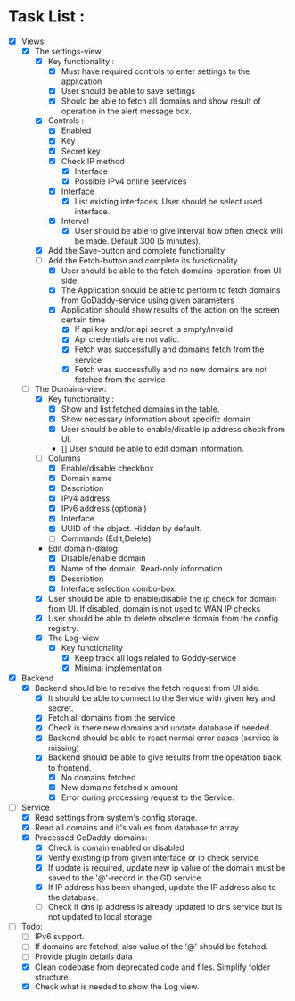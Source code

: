 # Task List :
- [x] Views:
    - [x] The settings-view
        - [x] Key functionality :
          - [x] Must have required controls to enter settings to the application 
          - [x] User should be able to save settings
          - [x] Should be able to fetch all domains and show result of operation in the alert message box.
        - [x] Controls :
            - [x] Enabled
            - [x] Key
            - [x] Secret key
            - [x] Check IP method
                - [x] Interface
                - [x] Possible IPv4 online seervices 
            - [x] Interface
                - [x] List existing interfaces. User should be select used interface.
            - [x] Interval
                - [x] User should be able to give interval how often check will be made. Default 300 (5 minutes).
        - [x] Add the Save-button and complete functionality 
        - [ ] Add the Fetch-button and complete its functionality
            - [x] User should be able to the fetch domains-operation from UI side.
            - [x] The Application should be able to perform to fetch domains from GoDaddy-service using given parameters
            - [x] Application should show results of the action on the screen certain time
              - [x] If api key and/or api secret is empty/invalid
              - [x] Api credentials are not valid.
              - [x] Fetch was successfully and domains fetch from the service
              - [x] Fetch was successfully and no new domains are not fetched from the service
    - [ ] The Domains-view:
        - [x] Key functionality :
          - [x] Show and list fetched domains in the table.
          - [x] Show necessary information about specific domain
          - [x] User should be able to enable/disable ip address check from UI.
          - [] User should be able to edit domain information.
        - [ ] Columns 
           - [x] Enable/disable checkbox 
           - [x] Domain name
           - [x] Description
           - [x] IPv4 address
           - [x] IPv6 address (optional)
           - [x] Interface
           - [x] UUID of the object. Hidden by default. 
           - [ ] Commands (Edit,Delete)
        - Edit domain-dialog:
          -  [x] Disable/enable domain
          -  [x] Name of the domain. Read-only information
          -  [x] Description
          -  [x] Interface selection combo-box.
        - [x] User should be able to enable/disable the ip check for domain from UI. If disabled, domain is not used to WAN IP checks
        - [x] User should be able to delete obsolete domain from the config registry.
      - [x] The Log-view
        - [x] Key functionality 
          - [x] Keep track all logs related to Goddy-service
          - [x] Minimal implementation 
- [x] Backend
    - [x] Backend should ble to receive the fetch request from UI side.
        - [x] It should be able to connect to the Service with given key and secret.
        - [x] Fetch all domains from the service.
        - [x] Check is there new domains and update database if needed.
        - [x] Backend should be able to react normal error cases (service is missing)
        - [x] Backend should be able to give results from the operation back to frontend.
            - [x] No domains fetched
            - [x] New domains fetched x amount
            - [x] Error during processing request to the Service.
- [ ] Service
    - [x] Read settings from system's config storage.
    - [x] Read all domains and it's values from database to array
    - [x] Processed GoDaddy-domains:
      - [x] Check is domain enabled or disabled  
      - [x] Verify existing ip from given interface or ip check service
      - [x] If update is required, update new ip value of the domain must be saved to the '@'-record in the GD service.
      - [x] If IP address has been changed, update the IP address also to the database.
      - [ ] Check if dns ip address is already updated to dns service but is not updated to local storage
- [ ] Todo:
  - [ ] IPv6 support.
  - [ ] If domains are fetched, also value of the '@' should be fetched.
  - [ ] Provide plugin details data 
  - [x] Clean codebase from deprecated code and files. Simplify folder structure. 
  - [x] Check what is needed to show the Log view.
